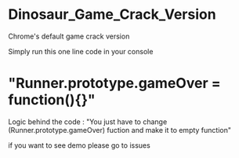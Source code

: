 # Dinosaur_Game_Crack_Version
Chrome's default game crack version

 Simply run this one line code in your console 
 # "Runner.prototype.gameOver = function(){}"
 
 Logic behind the code : "You just have to change (Runner.prototype.gameOver) fuction and make it to empty function"
 
 if you want to see demo please go to issues
